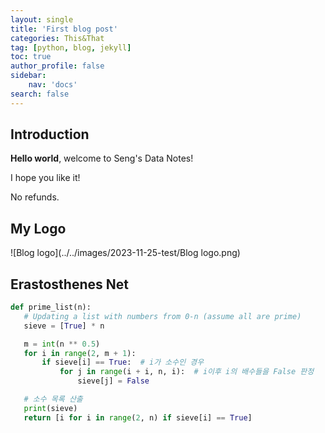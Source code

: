 ```yaml
---
layout: single
title: 'First blog post'
categories: This&That
tag: [python, blog, jekyll]
toc: true
author_profile: false
sidebar:
    nav: 'docs'
search: false
---
```


## Introduction ## 

**Hello world**, welcome to Seng's Data Notes!

I hope you like it!

No refunds. 



## My Logo ##

![Blog logo](../../images/2023-11-25-test/Blog logo.png)

## Erastosthenes Net

```python
def prime_list(n):
   # Updating a list with numbers from 0-n (assume all are prime)
   sieve = [True] * n

   m = int(n ** 0.5)
   for i in range(2, m + 1):
       if sieve[i] == True:  # i가 소수인 경우
           for j in range(i + i, n, i):  # i이후 i의 배수들을 False 판정
               sieve[j] = False

   # 소수 목록 산출
   print(sieve)
   return [i for i in range(2, n) if sieve[i] == True]
```

